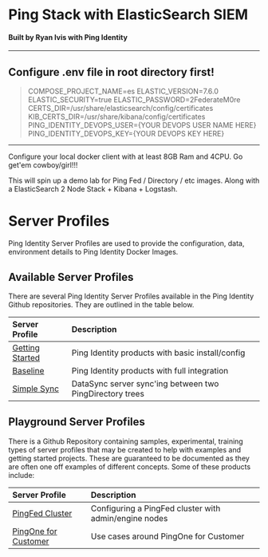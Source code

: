 # Ping Stack with ElasticSearch SIEM
#### Built by Ryan Ivis with Ping Identity

------------

Configure .env file in root directory first!
------------
> COMPOSE_PROJECT_NAME=es
ELASTIC_VERSION=7.6.0
ELASTIC_SECURITY=true
ELASTIC_PASSWORD=2FederateM0re
CERTS_DIR=/usr/share/elasticsearch/config/certificates
KIB_CERTS_DIR=/usr/share/kibana/config/certificates
PING_IDENTITY_DEVOPS_USER={YOUR DEVOPS USER NAME HERE}
PING_IDENTITY_DEVOPS_KEY={YOUR DEVOPS KEY HERE}

------------

Configure your local docker client with at least 8GB Ram and 4CPU.
Go get'em cowboy/girl!!!

This will spin up a demo lab for Ping Fed / Directory / etc images.
Along with a ElasticSearch 2 Node Stack + Kibana + Logstash.

# Server Profiles

Ping Identity Server Profiles are used to provide the configuration, data, environment details to Ping Identity Docker Images.

## Available Server Profiles

There are several Ping Identity Server Profiles available in the Ping Identity Github repositories. They are outlined in the table below.

| Server Profile | Description |
| :--- | :--- |
| [Getting Started](https://github.com/pingidentity/pingidentity-server-profiles/tree/master/getting-started) | Ping Identity products with basic install/config |
| [Baseline](https://github.com/pingidentity/pingidentity-server-profiles/tree/master/baseline) | Ping Identity products with full integration |
| [Simple Sync](https://github.com/pingidentity/pingidentity-server-profiles/tree/master/simple-sync) | DataSync server sync'ing between two PingDirectory trees |

## Playground Server Profiles

There is a Github Repository containing samples, experimental, training types of server profiles that may be created to help with examples and getting started projects. These are guaranteed to be documented as they are often one off examples of different concepts. Some of these products include:

| Server Profile | Description |
| :--- | :--- |
| [PingFed Cluster](https://github.com/pingidentity/server-profile-pingidentity-playground/tree/master/getting-started-pingfederate-cluster) | Configuring a PingFed cluster with admin/engine nodes |
| [PingOne for Customer](https://github.com/pingidentity/server-profile-pingidentity-playground/tree/master/pingone-cloud) | Use cases around PingOne for Customer |
